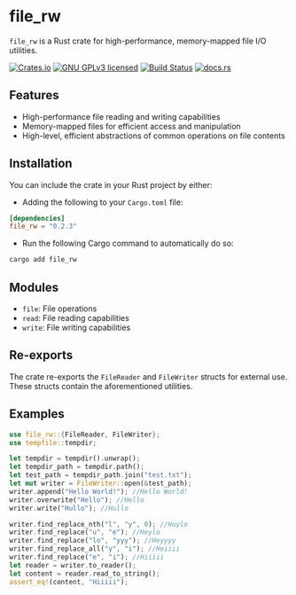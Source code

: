 # file_rw

`file_rw` is a Rust crate for high-performance, memory-mapped file I/O utilities.

[![Crates.io][crates-badge]][crates-url]
[![GNU GPLv3 licensed][gpl-badge]][gpl-url]
[![Build Status][actions-badge]][actions-url]
[![docs.rs][docs-badge]][docs-url]

[crates-badge]: https://img.shields.io/crates/v/file_rw.svg
[crates-url]: https://crates.io/crates/file_rw
[gpl-badge]: https://img.shields.io/badge/License-GPLv3-blue.svg
[gpl-url]: https://github.com/amkillam/file_rw/blob/master/LICENSE
[actions-badge]: https://github.com/amkillam/file_rw/actions/workflows/ci.yml/badge.svg
[actions-url]: https://github.com/amkillam/file_rw/actions/workflows/ci.yml
[docs-badge]: https://docs.rs/file_rw/badge.svg
[docs-url]: https://docs.rs/file_rw

## Features

- High-performance file reading and writing capabilities
- Memory-mapped files for efficient access and manipulation
- High-level, efficient abstractions of common operations on file contents

## Installation

You can include the crate in your Rust project by either:

- Adding the following to your `Cargo.toml` file:

```toml
[dependencies]
file_rw = "0.2.3"
```

- Run the following Cargo command to automatically do so:

```bash
cargo add file_rw
```

## Modules

- `file`: File operations
- `read`: File reading capabilities
- `write`: File writing capabilities

## Re-exports

The crate re-exports the `FileReader` and `FileWriter` structs for external use. These structs contain the aforementioned utilities.

## Examples

```rust
use file_rw::{FileReader, FileWriter};
use tempfile::tempdir;

let tempdir = tempdir().unwrap();
let tempdir_path = tempdir.path();
let test_path = tempdir_path.join("test.txt");
let mut writer = FileWriter::open(&test_path);
writer.append("Hello World!"); //Hello World!
writer.overwrite("Hello"); //Hello
writer.write("Hullo"); //Hullo

writer.find_replace_nth("l", "y", 0); //Huylo
writer.find_replace("u", "e"); //Heylo
writer.find_replace("lo", "yyy"); //Heyyyy
writer.find_replace_all("y", "i"); //Heiiii
writer.find_replace("e", "i"); //Hiiiii
let reader = writer.to_reader();
let content = reader.read_to_string();
assert_eq!(content, "Hiiiii");
```
